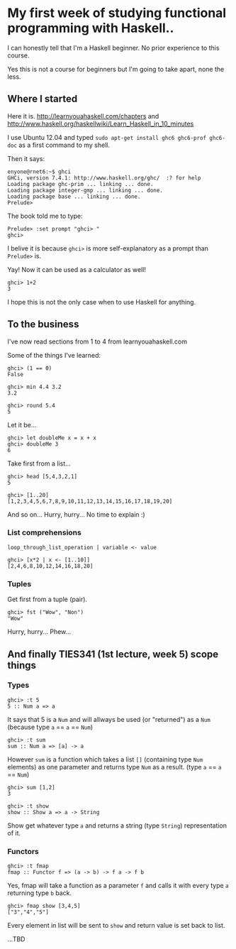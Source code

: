 # My first week of studying functional programming with Haskell..

I can honestly tell that I'm a Haskell beginner. No prior experience to this course.

Yes this is not a course for beginners but I'm going to take apart, none the less.

## Where I started

Here it is. http://learnyouahaskell.com/chapters
and http://www.haskell.org/haskellwiki/Learn_Haskell_in_10_minutes

I use Ubuntu 12.04 and typed `sudo apt-get install ghc6 ghc6-prof ghc6-doc` as a first command to my shell.

Then it says:
```
enyone@rnet6:~$ ghci
GHCi, version 7.4.1: http://www.haskell.org/ghc/  :? for help
Loading package ghc-prim ... linking ... done.
Loading package integer-gmp ... linking ... done.
Loading package base ... linking ... done.
Prelude> 
```

The book told me to type:
```
Prelude> :set prompt "ghci> "
ghci> 
```

I belive it is because `ghci>` is more self-explanatory as a prompt than `Prelude>` is.

Yay! Now it can be used as a calculator as well!
```
ghci> 1+2
3
```

I hope this is not the only case when to use Haskell for anything.

## To the business

I've now read sections from 1 to 4 from learnyouahaskell.com

Some of the things I've learned:

```
ghci> (1 == 0)
False
```

```
ghci> min 4.4 3.2
3.2
```

```
ghci> round 5.4
5
```

Let it be...

```
ghci> let doubleMe x = x + x
ghci> doubleMe 3
6
```

Take first from a list...

```
ghci> head [5,4,3,2,1]
5
```

```
ghci> [1..20]
[1,2,3,4,5,6,7,8,9,10,11,12,13,14,15,16,17,18,19,20]
```

And so on... Hurry, hurry... No time to explain :)

### List comprehensions

`loop_through_list_operation | variable <- value`

```
ghci> [x*2 | x <- [1..10]]
[2,4,6,8,10,12,14,16,18,20]
```

### Tuples

Get first from a tuple (pair).

```
ghci> fst ("Wow", "Non")
"Wow"
```

Hurry, hurry... Phew...

## And finally TIES341 (1st lecture, week 5) scope things

### Types

```
ghci> :t 5
5 :: Num a => a
```

It says that 5 is a `Num` and will allways be used (or "returned") as a `Num` (because type `a` == `a` == `Num`)

```
ghci> :t sum
sum :: Num a => [a] -> a
```

However `sum` is a function which takes a list `[]` (containing type `Num` elements) as one parameter and returns type `Num` as a result. (type `a` == `a` == `Num`)

```
ghci> sum [1,2]
3
```

```
ghci> :t show
show :: Show a => a -> String
```

Show get whatever type `a` and returns a string (type `String`) representation of it.

### Functors

```
ghci> :t fmap
fmap :: Functor f => (a -> b) -> f a -> f b
```

Yes, fmap will take a function as a parameter `f` and calls it with every type `a` returning type `b` back.

```
ghci> fmap show [3,4,5]
["3","4","5"]
```

Every element in list will be sent to `show` and return value is set back to list.


...TBD
